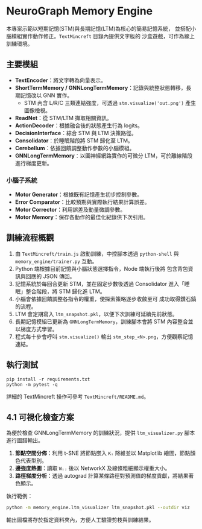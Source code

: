 # NeuroGraph Memory Engine

本專案示範以短期記憶(STM)與長期記憶(LTM)為核心的簡易記憶系統，
並搭配小腦模組實作動作修正。`TextMincreft` 目錄內提供文字版的
沙盒遊戲，可作為線上訓練環境。

## 主要模組
- **TextEncoder**：將文字轉為向量表示。
- **ShortTermMemory / GNNLongTermMemory**：記錄與統整狀態轉移，長期記憶改以 GNN 實作。
  - STM 內含 L/R/C 三類連結強度，可透過 `stm.visualize('out.png')` 產生圖像檢視。
- **ReadNet**：從 STM/LTM 擷取相關資訊。
- **ActionDecoder**：根據融合後的狀態產生行為 logits。
- **DecisionInterface**：綜合 STM 與 LTM 決策路徑。
- **Consolidator**：於睡眠階段將 STM 歸化至 LTM。
- **Cerebellum**：依據回饋調整動作參數的小腦模組。
- **GNNLongTermMemory**：以圖神經網路實作的可微分 LTM，可於離線階段進行梯度更新。

### 小腦子系統
- **Motor Generator**：根據既有記憶產生初步控制參數。
- **Error Comparator**：比較預期與實際執行結果計算誤差。
- **Motor Corrector**：利用誤差及動量微調參數。
- **Motor Memory**：保存各動作的最佳化紀錄供下次引用。

## 訓練流程概觀
1. 由 `TextMincreft/train.js` 啟動訓練，中控腳本透過
   `python-shell` 與 `memory_engine/trainer.py` 互動。
2. Python 端根據目前記憶與小腦狀態選擇指令，Node 端執行後將
   包含背包資訊與回應的 JSON 傳回。
3. 記憶系統於每回合更新 STM，並在固定步數後透過 Consolidator
   進入「睡眠」整合階段，將 STM 歸化進 LTM。
4. 小腦會依據回饋調整各指令的權重，使探索策略逐步收斂至可
   成功取得鑽石鎬的流程。
5. LTM 會定期寫入 `ltm_snapshot.pkl`，以便下次訓練可延續先前狀態。
6. 長期記憶模組已更新為 `GNNLongTermMemory`，訓練腳本會將 STM 內容整合並以梯度方式學習。
7. 程式每十步會呼叫 `stm.visualize()` 輸出 `stm_step_<N>.png`，方便觀察記憶連結。

## 執行測試
```
pip install -r requirements.txt
python -m pytest -q
```

詳細的 TextMincreft 操作可參考 `TextMincreft/README.md`。

## 4.1 可視化檢查方案
為便於檢查 GNNLongTermMemory 的訓練狀況，提供 `ltm_visualizer.py` 腳本進行圖譜輸出。

1. **節點空間分佈**：利用 t-SNE 將節點嵌入 `Kᵢ` 降維並以 Matplotlib 繪圖，節點顏色代表型別。
2. **邊強度熱圖**：讀取 `Wᵢⱼ` 後以 NetworkX 及線條粗細顯示權重大小。
3. **路徑梯度分析**：透過 autograd 計算某條路徑對預測值的梯度貢獻，將結果著色顯示。

執行範例：
```bash
python -m memory_engine.ltm_visualizer ltm_snapshot.pkl --outdir viz
```
輸出圖檔將存於指定資料夾內，方便人工驗證剪枝與訓練結果。

